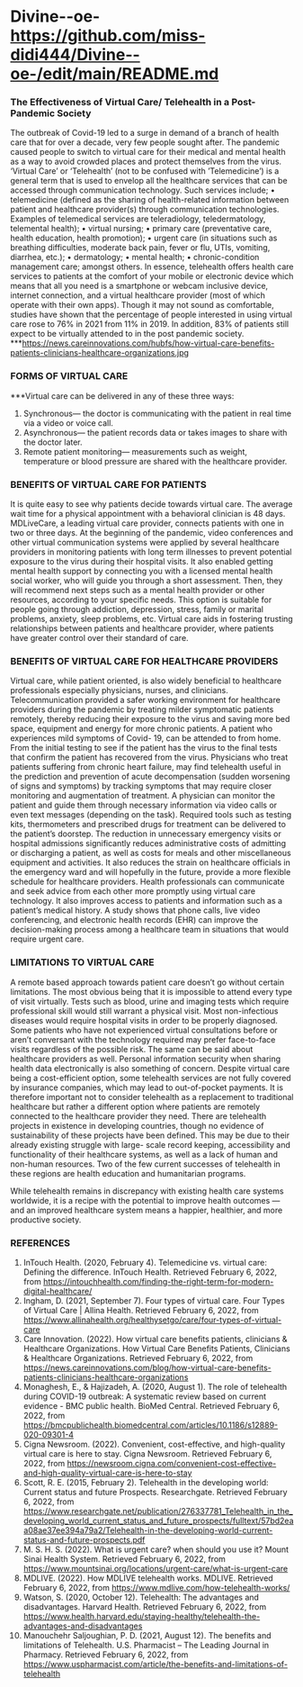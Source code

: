 # Divine--oe-https://github.com/miss-didi444/Divine--oe-/edit/main/README.md
### The Effectiveness of Virtual Care/ Telehealth in a Post- Pandemic Society

The outbreak of Covid-19 led to a surge in demand of a branch of health care that for over a decade, very few people sought after. The pandemic caused people to switch to virtual care for their medical and mental health as a way to avoid crowded places and protect themselves from the virus. ‘Virtual Care’ or ‘Telehealth’ (not to be confused with ’Telemedicine’) is a general term that is used to envelop all the healthcare services that can be accessed through communication technology. Such services include;
•	telemedicine (defined as the sharing of health-related information between patient and healthcare provider(s) through communication technologies. Examples of telemedical services are teleradiology, teledermatology, telemental health);
•	virtual nursing;
•	primary care (preventative care, health education, health promotion);
•	urgent care (in situations such as breathing difficulties, moderate back pain, fever or flu, UTIs, vomiting, diarrhea, etc.);
•	dermatology;
•	mental health;
•	chronic-condition management care; amongst others.
In essence, telehealth offers health care services to patients at the comfort of your mobile or electronic device which means that all you need is a smartphone or webcam inclusive device, internet connection, and a virtual healthcare provider (most of which operate with their own apps). Though it may not sound as comfortable, studies have shown that the percentage of people interested in using virtual care rose to 76% in 2021 from 11% in 2019. In addition, 83% of patients still expect to be virtually attended to in the post pandemic society. 
***https://news.careinnovations.com/hubfs/how-virtual-care-benefits-patients-clinicians-healthcare-organizations.jpg
### FORMS OF VIRTUAL CARE
***Virtual care can be delivered in any of these three ways: 
1.	Synchronous— the doctor is communicating with the patient in real time via a video or voice call.
2.	Asynchronous— the patient records data or takes images to share with the doctor later.
3.	Remote patient monitoring— measurements such as weight, temperature or blood pressure are shared with the healthcare provider.
### BENEFITS OF VIRTUAL CARE FOR PATIENTS
 It is quite easy to see why patients decide towards virtual care. The average wait time for a physical appointment with a behavioral clinician is 48 days. MDLiveCare, a leading virtual care provider, connects patients with one in two or three days. At the beginning of the pandemic, video conferences and other virtual communication systems were applied by several healthcare providers in monitoring patients with long term illnesses to prevent potential exposure to the virus during their hospital visits. It also enabled getting mental health support by connecting you with a licensed mental health social worker, who will guide you through a short assessment. Then, they will recommend next steps such as a mental health provider or other resources, according to your specific needs. This option is suitable for people going through addiction, depression, stress, family or marital problems, anxiety, sleep problems, etc. Virtual care aids in fostering trusting relationships between patients and healthcare provider, where patients have greater control over their standard of care.
 ### BENEFITS OF VIRTUAL CARE FOR HEALTHCARE PROVIDERS
 Virtual care, while patient oriented, is also widely beneficial to healthcare professionals especially physicians, nurses, and clinicians. Telecommunication provided a safer working environment for healthcare providers during the pandemic by treating milder symptomatic patients remotely, thereby reducing their exposure to the virus and saving more bed space, equipment and energy for more chronic patients.
 A patient who experiences mild symptoms of Covid- 19, can be attended to from home. From the initial testing to see if the patient has the virus to the final tests that confirm the patient has recovered from the virus. Physicians who treat patients suffering from chronic heart failure, may find telehealth useful in the prediction and prevention of acute decompensation (sudden worsening of signs and symptoms) by tracking symptoms that may require closer monitoring and augmentation of treatment. A physician can monitor the patient and guide them through necessary information via video calls or even text messages (depending on the task). Required tools such as testing kits, thermometers and prescribed drugs for treatment can be delivered to the patient’s doorstep.
 The reduction in unnecessary emergency visits or hospital admissions significantly reduces administrative costs of admitting or discharging a patient, as well as costs for meals and other miscellaneous equipment and activities. It also reduces the strain on healthcare officials in the emergency ward and will hopefully in the future, provide a more flexible schedule for healthcare providers.
 Health professionals can communicate and seek advice from each other more promptly using virtual care technology. It also improves access to patients and information such as a patient’s medical history. A study shows that phone calls, live video conferencing, and electronic health records (EHR) can improve the decision-making process among a healthcare team in situations that would require urgent care. 
### LIMITATIONS TO VIRTUAL CARE
A remote based approach towards patient care doesn’t go without certain limitations. The most obvious being that it is impossible to attend every type of visit virtually. Tests such as blood, urine and imaging tests which require professional skill would still warrant a physical visit. Most non-infectious diseases would require hospital visits in order to be properly diagnosed. Some patients who have not experienced virtual consultations before or aren’t conversant with the technology required may prefer face-to-face visits regardless of the possible risk. The same can be said about healthcare providers as well. Personal information security when sharing health data electronically is also something of concern. Despite virtual care being a cost-efficient option, some telehealth services are not fully covered by insurance companies, which may lead to out-of-pocket payments. It is therefore important not to consider telehealth as a replacement to traditional healthcare but rather a different option where patients are remotely connected to the healthcare provider they need.
There are telehealth projects in existence in developing countries, though no evidence of sustainability of these projects have been defined. This may be due to their already existing struggle with large- scale record keeping, accessibility and functionality of their healthcare systems, as well as a lack of human and non-human resources. Two of the few current successes of telehealth in these regions are health education and humanitarian programs.

While telehealth remains in discrepancy with existing health care systems worldwide, it is a recipe with the potential to improve health outcomes — and an improved healthcare system means a happier, healthier, and more productive society. 
### REFERENCES
1.	InTouch Health. (2020, February 4). Telemedicine vs. virtual care: Defining the difference. InTouch Health. Retrieved February 6, 2022, from https://intouchhealth.com/finding-the-right-term-for-modern-digital-healthcare/ 
2.	Ingham, D. (2021, September 7). Four types of virtual care. Four Types of Virtual Care | Allina Health. Retrieved February 6, 2022, from https://www.allinahealth.org/healthysetgo/care/four-types-of-virtual-care 
3.	Care Innovation. (2022). How virtual care benefits patients, clinicians & Healthcare Organizations. How Virtual Care Benefits Patients, Clinicians & Healthcare Organizations. Retrieved February 6, 2022, from https://news.careinnovations.com/blog/how-virtual-care-benefits-patients-clinicians-healthcare-organizations 
4.	Monaghesh, E., & Hajizadeh, A. (2020, August 1). The role of telehealth during COVID-19 outbreak: A systematic review based on current evidence - BMC public health. BioMed Central. Retrieved February 6, 2022, from https://bmcpublichealth.biomedcentral.com/articles/10.1186/s12889-020-09301-4 
5.	Cigna Newsroom. (2022). Convenient, cost-effective, and high-quality virtual care is here to stay. Cigna Newsroom. Retrieved February 6, 2022, from https://newsroom.cigna.com/convenient-cost-effective-and-high-quality-virtual-care-is-here-to-stay 
6.	Scott, R. E. (2015, February 2). Telehealth in the developing world: Current status and future Prospects. Researchgate. Retrieved February 6, 2022, from https://www.researchgate.net/publication/276337781_Telehealth_in_the_developing_world_current_status_and_future_prospects/fulltext/57bd2eaa08ae37ee394a79a2/Telehealth-in-the-developing-world-current-status-and-future-prospects.pdf 
7.	 M. S. H. S. (2022). What is urgent care? when should you use it? Mount Sinai Health System. Retrieved February 6, 2022, from https://www.mountsinai.org/locations/urgent-care/what-is-urgent-care 
8.	MDLIVE. (2022). How MDLIVE telehealth works. MDLIVE. Retrieved February 6, 2022, from https://www.mdlive.com/how-telehealth-works/ 
9.	Watson, S. (2020, October 12). Telehealth: The advantages and disadvantages. Harvard Health. Retrieved February 6, 2022, from https://www.health.harvard.edu/staying-healthy/telehealth-the-advantages-and-disadvantages 
10.	Manouchehr Saljoughian, P. D. (2021, August 12). The benefits and limitations of Telehealth. U.S. Pharmacist – The Leading Journal in Pharmacy. Retrieved February 6, 2022, from https://www.uspharmacist.com/article/the-benefits-and-limitations-of-telehealth 

